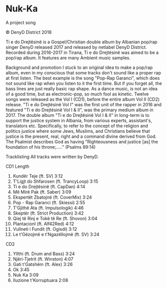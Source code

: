 # Nuk-Ka
A project song


© DenyD District 2018

Ti e do Drejtësinë is a Gospel/Christian double album by Albanian pop/rap singer DenyD released 2017 and released by netlabel DenyD District.
Recorded during 2016-2017 in Tirana, Ti e do Drejtësinë was aimed to be a pop/rap album. It features are many Ambient music samples.

Background and promotion
I stuck to an original idea to make a pop/rap album, even in my conscious that some tracks don't sound like a proper rap at first listen. The best example is the song "Pop-Rap Garanci", which does not sound like rap when you listen to it the first time. But if you forget all, the bass lines are just really basic rap shape. As a dance music, is not an idea of a good time, but as electronic-pop, so much fool as kinetic.
Twelve songs were released as the Vol I (CD1), before the entire album Vol II (CD2) release. "Ti e do Drejtësinë Vol I" was the first unit of the rapper in 2016 and featured "Ti e do Drejtësinë Vol I & II", was the primary medium album in 2017.
The double album "Ti e do Drejtësinë Vol I & II" in long-term is to support the justice system in Albania, from various experts, assistant's, translators etc. Specifically, to refer to the concept of the religion and politics justice where some Jews, Muslims, and Christians believe that justice is the present, real, right and a command divine derived from God. The Psalmist describes God as having "Righteousness and justice [as] the foundation of his throne;....." (Psalms 89:14)

Tracklisting
All tracks were written by DenyD.


CD1                                                                  Length                            
1.    Kundër Teje (ft. SV)                                        3:12
2.    T'Ligjt do Shfarosen (ft. TrancyLoop)                 3:15 
3.    Ti e do Drejtësinë (ft. CapDan)                         4:14
4.    Më Mirë Pak (ft. Saber)                                    3:09   
5.    Ekspertët Zbatojnë (ft. CoverMix)                     3:24
6.    Pop - Rap Garanci (ft. Skiessi)                          2:55
7.    T'Gjithë Ata (ft. Impulsologik)                          4:46
8.    Skeptër (ft. Strict Production)                           3:42
9.    Qiej të Rinj e Tokë të Re (ft. Shovon)                3:04
10.  PlantacionI (ft. Alf42Red)                                 4:12
11.  Vullneti i Fundit (ft. Ogisdi)                              3:12
12.  Le t'Gëzojmë e t'Ngazëllojmë (ft. SV)                 3:24 

CD2
1.    Yllthi (ft. Drum and Bass)                                 3:24
2.    Njëri-Tjetrit (ft. Winston)                                 4:07 
3.    Gati t'Gatshëm (ft. Alex)                                  3:26
4.    Ok                                                                  3:45
5.    Nuk Ka                                                           3:09  
6.    Iluzione t'Korruptuara                                       2:08                                                       
